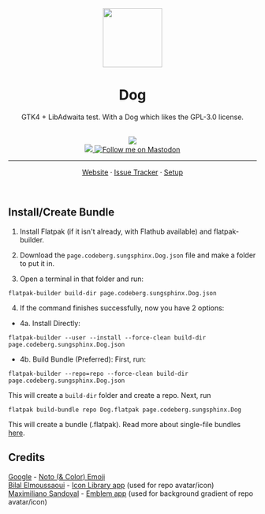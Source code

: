 <div align="center">
  <img src="https://codeberg.org/sungsphinx/Dog/raw/branch/main/data/icons/hicolor/scalable/apps/page.codeberg.sungsphinx.Dog.svg" width="120">
  <h1 align="center">Dog</h1>
  <p align="center">GTK4 + LibAdwaita test. With a Dog which likes the GPL-3.0 license.</p>
</div>

<br/>

<div align="center">
  <a href="https://codeberg.org/sungsphinx/Dog/src/branch/main/COPYING" title="License: GPL v3">
    <img src="https://img.shields.io/badge/License-GPL--3.0-blue.svg">
  </a>
  <br>
  <a href="https://stopthemingmy.app" title="Please do not theme this app">
    <img src="https://stopthemingmy.app/badge.svg">
  </a>
  <a href="https://stopthemingmy.app" title="Follow me on Mastodon">
    <img alt="Follow me on Mastodon" src="https://img.shields.io/mastodon/follow/109926375978207093">
  </a>

  <hr />

  <a href="https://sungsphinx.codeberg.page">Website</a> ·
  <a href="https://codeberg.org/sungsphinx/Dog/issues">Issue Tracker</a> · 
  <a href="https://codeberg.org/sungsphinx/Dog#Setup">Setup</a>
</div>

<br/>

## Install/Create Bundle

1. Install Flatpak (if it isn't already, with Flathub available) and flatpak-builder.

2. Download the ```page.codeberg.sungsphinx.Dog.json``` file and make a folder to put it in.

3. Open a terminal in that folder and run:
```
flatpak-builder build-dir page.codeberg.sungsphinx.Dog.json
```

4. If the command finishes successfully, now you have 2 options:
* 4a. Install Directly: 
```
flatpak-builder --user --install --force-clean build-dir page.codeberg.sungsphinx.Dog.json
```

* 4b. Build Bundle (Preferred): First, run: 
```
flatpak-builder --repo=repo --force-clean build-dir page.codeberg.sungsphinx.Dog.json
```
This will create a ```build-dir``` folder and create a repo. Next, run 
```
flatpak build-bundle repo Dog.flatpak page.codeberg.sungsphinx.Dog
``` 
This will create a bundle (.flatpak). Read more about single-file bundles [here](https://docs.flatpak.org/en/latest/single-file-bundles.html).

## Credits
[Google](https://about.google) - [Noto (& Color) Emoji](https://github.com/googlefonts/noto-emoji)\
[Bilal Elmoussaoui](https://belmoussaoui.com) - [Icon Library app](https://flathub.org/apps/org.gnome.design.IconLibrary) (used for repo avatar/icon)\
[Maximiliano Sandoval](https://gitlab.gnome.org/msandova) - [Emblem app](https://flathub.org/apps/org.gnome.design.Emblem) (used for background gradient of repo avatar/icon)